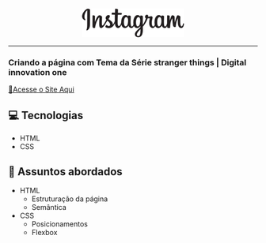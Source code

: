 <p align="center">
    <img src="./img/instagram-logo.png">
</p>

-------
### Criando a página com Tema da Série stranger things | Digital innovation one 
<a href="https://anmorhy.github.io/instagram_home_page/">📜Acesse o Site Aqui</a>

## 💻 Tecnologias
- HTML
- CSS

## 💬 Assuntos abordados
- HTML
    - Estruturação da página 
    - Semântica
- CSS
    - Posicionamentos
    - Flexbox
